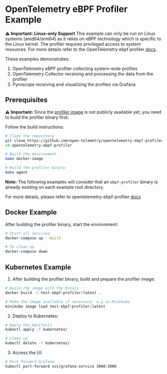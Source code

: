 # OpenTelemetry eBPF Profiler Example

**⚠️ Important: Linux-only Support**
This example can only be run on Linux systems (amd64/arm64) as it relies on eBPF technology which is specific to the Linux kernel. The profiler requires privileged access to system resources.
For more details refer to the OpenTelemetry ebpf profiler [docs](https://github.com/open-telemetry/opentelemetry-ebpf-profiler).

These examples demonstrates:
1. OpenTelemetry eBPF profiler collecting system-wide profiles
2. OpenTelemetry Collector receiving and processing the data from the profiler
3. Pyroscope receiving and visualizing the profiles via Grafana

## Prerequisites
**⚠️ Important:** Since the [profiler image](https://hub.docker.com/r/otel/opentelemetry-ebpf-profiler-dev) is not publicly available yet, you need to build the profiler binary first:

Follow the build instructions:

```bash
# Clone the repository
git clone https://github.com/open-telemetry/opentelemetry-ebpf-profiler
cd opentelemetry-ebpf-profiler

# Build the environment
make docker-image

# Build the profiler binary
make agent
```
**Note:** The following examples will consider that an `ebpf-profiler` binary is already existing on each example root directory.

For more details, please refer to opentelemetry-ebpf-profiler [docs](https://github.com/open-telemetry/opentelemetry-ebpf-profiler?tab=readme-ov-file#building)

## Docker Example

After building the profiler binary, start the environment:

```bash
# Start all services
docker-compose up --build

# To clean up
docker-compose down
```

## Kubernetes Example

1. After building the profiler binary, build and prepare the profiler image:

```bash
# Build the image with the binary
docker build -t test-ebpf-profiler:latest .

# Make the image available if necessary. e.g in Minikube
minikube image load test-ebpf-profiler:latest
```
2. Deploy to Kubernetes:
```bash
# Apply the manifests
kubectl apply -f kubernetes/

# Clean up
kubectl delete -f kubernetes/
```
3. Access the UI:
```bash
# Port forward Grafana
kubectl port-forward svc/grafana-service 3000:3000
```

